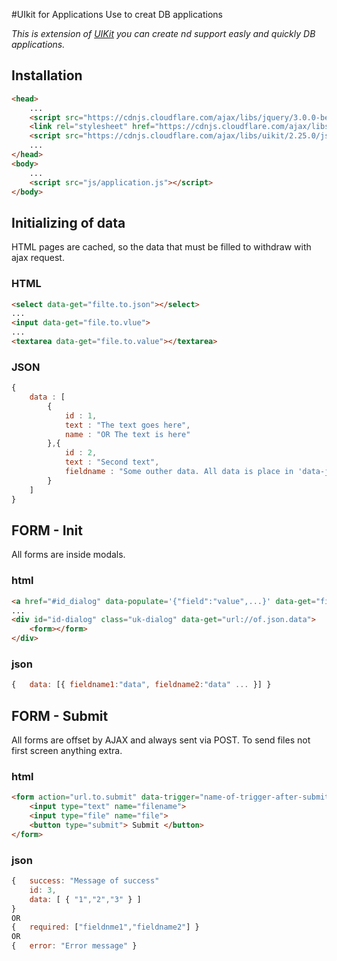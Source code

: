 #UIkit for Applications
Use to creat DB applications

*This is extension of [UIKit](http://getuikit.com/) you can create nd support easly and quickly DB applications.*

## Installation
```html
<head>
    ...
    <script src="https://cdnjs.cloudflare.com/ajax/libs/jquery/3.0.0-beta1/jquery.min.js"></script>
    <link rel="stylesheet" href="https://cdnjs.cloudflare.com/ajax/libs/uikit/2.25.0/css/uikit.min.css"/>
    <script src="https://cdnjs.cloudflare.com/ajax/libs/uikit/2.25.0/js/uikit.min.js"></script>
    ...
</head>
<body>
    ...
    <script src="js/application.js"></script>
</body>
```

## Initializing of data
HTML pages are cached, so the data that must be filled to withdraw with ajax request.

### HTML
```html
<select data-get="filte.to.json"></select>
...
<input data-get="file.to.vlue">
...
<textarea data-get="file.to.value"></textarea>
```

### JSON
```javascript
{ 
    data : [
        {
            id : 1, 
            text : "The text goes here",
            name : "OR The text is here"
        },{
            id : 2,
            text : "Second text",
            fieldname : "Some outher data. All data is place in 'data-json' as json"
        }
    ]
}
```

## FORM - Init
All forms are inside modals.

### html
```html
<a href="#id_dialog" data-populate='{"field":"value",...}' data-get="field1=val1&field2=val2"> Click me </a>
...
<div id="id-dialog" class="uk-dialog" data-get="url://of.json.data">
    <form></form>
</div>
```

### json
```javascript
{   data: [{ fieldname1:"data", fieldname2:"data" ... }] }
```

## FORM - Submit
All forms are offset by AJAX and always sent via POST. To send files not first screen anything extra.

### html
```html
<form action="url.to.submit" data-trigger="name-of-trigger-after-submit">
    <input type="text" name="filename">
    <input type="file" name="file">
    <button type="submit"> Submit </button>
</form>
```

### json
```javascript
{   success: "Message of success"
    id: 3,
    data: [ { "1","2","3" } ]
}
OR
{   required: ["fieldnme1","fieldname2"] }
OR
{   error: "Error message" }
```
